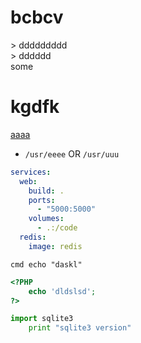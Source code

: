 # bcbcv
&gt; ddddddddd 
</br>
&gt; dddddd 
</br>
some
# kgdfk

[aaaa](https://some.io)


* `/usr/eeee` OR `/usr/uuu`


```yml
services:
  web:
    build: .
    ports:
      - "5000:5000"
    volumes:
      - .:/code
  redis:
    image: redis
```


```console
cmd echo "daskl"
```


```php
<?PHP
	echo 'dldslsd';
?>
```

	

```python
import sqlite3
	print "sqlite3 version"

```